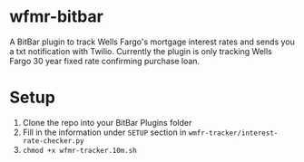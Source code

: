 # wfmr-bitbar
A BitBar plugin to track Wells Fargo's mortgage interest rates and sends you a txt notification with Twilio. Currently the plugin is only tracking Wells Fargo 30 year fixed rate confirming purchase loan.

# Setup
1. Clone the repo into your BitBar Plugins folder
2. Fill in the information under `SETUP` section in `wmfr-tracker/interest-rate-checker.py`
3. `chmod +x wfmr-tracker.10m.sh`